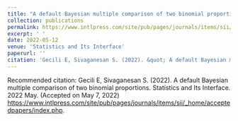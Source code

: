 ```yaml
---
title: "A default Bayesian multiple comparison of two binomial proportions"
collection: publications
permalink: https://www.intlpress.com/site/pub/pages/journals/items/sii/_home/acceptedpapers/index.php
excerpt: ' '
date: 2022-05-12
venue: 'Statistics and Its Interface'
paperurl: ''
citation: 'Gecili E, Sivaganesan S. (2022). &quot; A default Bayesian multiple comparison of two binomial proportions.&quot; <i>Statistics and Its Interface </i>.'
---
```


Recommended citation: Gecili E, Sivaganesan S. (2022). A default Bayesian multiple comparison of two binomial proportions. Statistics and Its Interface. 2022 May. (Accepted on May 7, 2022) https://www.intlpress.com/site/pub/pages/journals/items/sii/_home/acceptedpapers/index.php.
